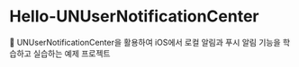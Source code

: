 # Hello-UNUserNotificationCenter

💌 UNUserNotificationCenter을 활용하여 iOS에서 로컬 알림과 푸시 알림 기능을 학습하고 실습하는 예제 프로젝트
